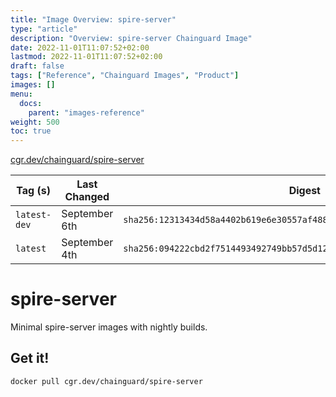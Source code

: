 ```yaml
---
title: "Image Overview: spire-server"
type: "article"
description: "Overview: spire-server Chainguard Image"
date: 2022-11-01T11:07:52+02:00
lastmod: 2022-11-01T11:07:52+02:00
draft: false
tags: ["Reference", "Chainguard Images", "Product"]
images: []
menu:
  docs:
    parent: "images-reference"
weight: 500
toc: true
---
```


[cgr.dev/chainguard/spire-server](https://github.com/chainguard-images/images/tree/main/images/spire-server)

| Tag (s)       | Last Changed  | Digest                                                                    |
|---------------|---------------|---------------------------------------------------------------------------|
|  `latest-dev` | September 6th | `sha256:12313434d58a4402b619e6e30557af4883fa46afe7ba52f9b82cf944a60c0be4` |
|  `latest`     | September 4th | `sha256:094222cbd2f7514493492749bb57d5d12f44cd40ce758f48741bcab3899328e6` |

# spire-server

Minimal spire-server images with nightly builds.

## Get it!

```shell
docker pull cgr.dev/chainguard/spire-server
```

